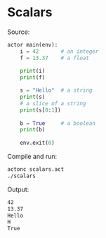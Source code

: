 # Scalars

Source:
```python
actor main(env):
    i = 42       # an integer
    f = 13.37    # a float
    
    print(i)
    print(f)

    s = "Hello"  # a string
    print(s)
    # a slice of a string
    print(s[0:1])
    
    b = True     # a boolean
    print(b)
    
    env.exit(0)
```

Compile and run:
```sh
actonc scalars.act
./scalars
```

Output:
```sh
42
13.37
Hello
H
True
```
